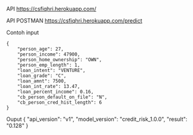 API https://csfiqhri.herokuapp.com/


API POSTMAN https://csfiqhri.herokuapp.com/predict

Contoh input
```
{
    "person_age": 27,
    "person_income": 47900,
    "person_home_ownership": "OWN",
    "person_emp_length": 1,
    "loan_intent": "VENTURE",
    "loan_grade": "C",
    "loan_amnt": 7500,
    "loan_int_rate": 13.47,
    "loan_percent_income": 0.16,
    "cb_person_default_on_file": "N",
    "cb_person_cred_hist_length": 6
}
```

Ouput
{
    "api_version": "v1",
    "model_version": "credit_risk_1.0.0",
    "result": "0.128"
}
